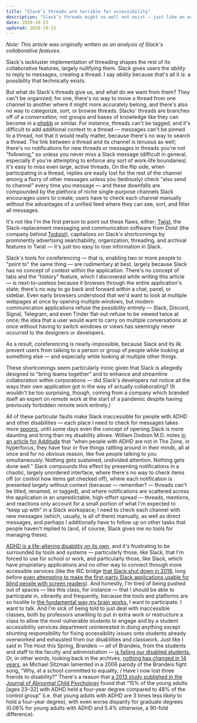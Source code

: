 ```yaml
---
title: "Slack’s threads are terrible for accessibility"
description: "Slack’s threads might as well not exist — just like an accessible education for disabled students at Brandeis."
date: 2020-10-23
updated: 2020-10-25
---
```


*Note: This article was originally written as an analysis of Slack's
collaborative features.*

Slack's lackluster implementation of threading shapes the rest of its
collaborative features, largely nullifying them. Slack gives users the
*ability* to reply to messages, creating a thread. I say *ability* because
that's all it is: a possibility that technically exists.

But what do Slack's threads give us, and what do we want from them? They can't
be organized; for one, there's no way to move a thread from one channel to
another where it might more accurately belong, and there's also no way to
categorize, sort, or browse threads. Slacks' threads are branches off of a
*conversation,* not groups and bases of knowledge like they can become in a
[phpbb][phpbb] or similar. For instance, threads can't be tagged, and it's
difficult to add additional context to a thread — messages can't be pinned to a
thread, not that it would really matter, because there's no way to search a
thread. The link between a thread and its channel is tenuous as well; there's
no notifications for new threads or messages in threads you're not "following,"
so unless you never miss a Slack message (difficult in general, especially if
you're attempting to enforce any sort of work-life boundaries) it's easy to
miss even large, active threads. On the flip side, when participating in a
thread, replies are easily lost for the rest of the channel among a flurry of
other messages unless you (tediously) check “also send to channel” every time
you message — and these downfalls are compounded by the plethora of niche
single-purpose channels Slack encourages users to create; users have to check
each channel manually without the advantages of a unified feed where they can
see, sort, and filter all messages.

It's not like I'm the first person to point out these flaws, either;
[Twist][Twist], the Slack-replacement messaging and communication software from
Doist (the company behind [Todoist][Todoist]), capitalizes on Slack's
shortcomings by prominently advertising searchability, organization, threading,
and archival features in Twist — it's just too easy to lose information in
Slack.

Slack's tools for coreferencing — that is, enabling two or more people to
"point to" the same thing — are rudimentary at best, largely because Slack has
no concept of context within the application. There's no concept of tabs and
the “history” feature, which I discovered while writing this article — is
next-to-useless because it browses through the entire application's state;
there's no way to go back and forward within a chat, panel, or sidebar. Even
early browsers understood that we'd want to look at multiple webpages at once
by opening multiple windows, but modern communication applications refuse the
possibility entirely — Slack, Discord, Signal, Telegram, and even Tinder
flat-out-refuse to be viewed twice at once; the idea that a user would want to
carry on multiple conversations at once without having to switch windows or
views has seemingly never occurred to the designers or developers.

As a result, coreferencing is nearly-impossible, because Slack and its ilk
prevent users from talking to a person or group of people while looking at
something else — and especially while looking at multiple other things.

These shortcomings seem particularly ironic given that Slack is allegedly
designed to “bring teams together” and to enhance and streamline collaboration
within corporations — did Slack's developers not notice all the ways their own
application got in the way of actually collaborating? (It wouldn't be too
surprising, though, coming from a company which branded itself an expert on
remote work at the start of a pandemic despite having previously forbidden
remote work entirely.)

All of these particular faults make Slack inaccessible for people with ADHD and
other disabilities — each place I need to check for messages takes more
[spoons][spoon-theory], until some days even the concept of opening Slack is
more daunting and tiring than my disability allows. William Dodson M.D. notes
[in an article for Additude][adhd-in-adults] that “when people with ADHD are
not in The Zone, in hyperfocus, they have four or five things rattling around
in their minds, all at once and for no obvious reason, like five people talking
to you simultaneously. Nothing gets sustained, undivided attention. Nothing
gets done well.” Slack compounds this effect by presenting notifications in a
chaotic, largely unordered interface, where there's no way to check items off
(or control how items get checked off), where each notification is presented
largely without context (because — remember? — threads can't be titled,
renamed, or tagged), and where notifications are scattered across the
application in an unpredictable, high-effort spread — threads, mentions, and
reactions only account for a small portion of what I'm expected to “keep up
with” in a Slack workspace; I need to check each channel with new messages
(which, usually, is all of them) manually, as well as direct messages, and
perhaps I additionally have to follow up on other tasks that people haven't
replied to (and, of course, Slack gives me no tools for managing these).

[ADHD is a life-altering disability on its own,][gravis-adhd] and it's
frustrating to be surrounded by tools and systems — particularly those, like
Slack, that I'm forced to use for school or work, and particularly those, like
Slack, which have proprietary applications and no other way to connect through
more accessible services (like the IRC bridge [that Slack shut down in
2018,][slack-irc-eol] long before [even attempting to make the first-party
Slack applications usable for blind people with screen
readers][slack-screen-reader-a11y]). And honestly, I'm tired of being pushed
out of spaces — like this class, for instance — that I should be able to
participate in, vibrantly and frequently, because the tools and platforms are
so hostile to [the fundamental way my brain works.][why-i-procrastinate] I want
to participate. I want to talk. And I'm sick of being told to just deal with
inaccessible classes, both by professors unwilling to put in extra work or
restructure a class to allow the most vulnerable students to engage and by a
student accessibility services department uninterested in doing anything except
shunting responsibility for fixing accessibility issues onto students already
overworked and exhausted from our disabilities and classwork. Just like I said
in The Hoot this Spring, Brandeis — *all* of Brandeis, from the students and
staff to the faculty and administration — [is failing our disabled
students.][brandeis-failing-disabled-students] Or, in other words, looking back
in the archives, [nothing has changed in 14 years][brandeis-fight-song-parody],
as Michael Sitzman lamented in a 2006 parody of the Brandeis fight song, “Why,
at a school committed to equality, / Have I now lost three friends to
disability?” There's a reason that [a 2013 study published in the Journal of
Abnormal Child Psychology][adhd-graduation-rates] found that “15% of the young
adults \[ages 23–32\] with ADHD held a four-year degree compared to 48% of the
control group” (i.e. that young adults with ADHD are 3 times less likely to
hold a four-year degree), with even worse disparity for graduate degrees (0.06%
for young adults with ADHD and 5.4% otherwise, a 90-fold difference).

[phpbb]: https://www.phpbb.com/
[Twist]: https://twist.com/home
[Todoist]: https://todoist.com/home
[spoon-theory]: https://butyoudontlooksick.com/articles/written-by-christine/the-spoon-theory/
[adhd-in-adults]: https://www.additudemag.com/adhd-in-adults-nervous-system/
[gravis-adhd]: https://gekk.info/articles/adhd.html
[slack-irc-eol]: https://web.archive.org/web/20180307125841/https://get.slack.help/hc/en-us/articles/201727913-Connect-to-Slack-over-IRC-and-XMPP
[slack-screen-reader-a11y]: https://web.archive.org/web/20190325002116/https://www.reddit.com/r/Blind/comments/80ql6f/slack_taking_steps_to_improve_screen_reader/
[why-i-procrastinate]: https://invisibleup.com/articles/27/
[brandeis-failing-disabled-students]: https://brandeishoot.com/2020/02/07/open-letter-brandeis-is-failing-its-disabled-students/
[brandeis-fight-song-parody]: http://www.thebrandeishoot.com/articles/1301
[adhd-graduation-rates]: https://link.springer.com/article/10.1007/s10802-012-9658-z#Sec8
